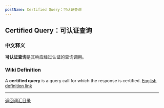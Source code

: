 ```yaml
---
postName: Certified Query：可认证查询
---
```

## Certified Query：可认证查询
### 中文释义
**可认证查询**是其响应经过认证的查询调用。
### Wiki Definition
A **certified query** is a query call for which the response is certified.  [English definition link](https://wiki.internetcomputer.org/wiki/Glossary#catch-up_package_.28CUP.29)

---
[返回词汇目录](../glossary)